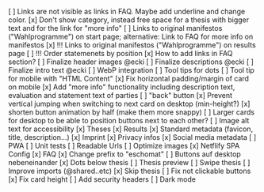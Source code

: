 [ ] Links are not visible as links in FAQ. Maybe add underline and change color.
[x] Don't show category, instead free space for a thesis with bigger text and for the link for "more info"
[ ] Links to original manifestos ("Wahlprogramme") on start page; alternative: Link to FAQ for more info on manifestos
[x] !!! Links to original manifestos ("Wahlprogramme") on results page
[ ] !!! Order statemenets by position
[x] How to add links in FAQ section?
[ ] Finalize header images @ecki
[ ] Finalize descriptions @ecki
[ ] Finalize intro text @ecki
[ ] WebP integration
[ ] Tool tips for dots
[ ] Tool tip for mobile with "HTML Content"
[x] Fix horizontal padding/margin of card on mobile
[x] Add "more info" functionality including description text, evaluation and statement text of parties
[ ] "back" button
[x] Prevent vertical jumping when switching to next card on desktop (min-height?)
[x] shorten button animation by half (make them more snappy)
[ ] Larger cards for desktop to be able to position buttons next to each other?
[ ] Image alt text for accessibility 
[x] Theses
[x] Results
[x] Standard metadata (favicon, title, description...)
[x] Imprint
[x] Privacy infos
[x] Social media metadata
[ ] PWA
[ ] Unit tests
[ ] Readable Urls
[ ] Optimize images
[x] Netflify SPA Config
[x] FAQ
[x] Change prefix to "eschomat"
[ ] Buttons auf desktop nebeneinander
[x] Dots below thesis
[ ] Thesis preview
[ ] Swipe thesis
[ ] Improve imports (@shared..etc)
[x] Skip thesis
[ ] Fix not clickable buttons
[x] Fix card height
[ ] Add security headers
[ ] Dark mode